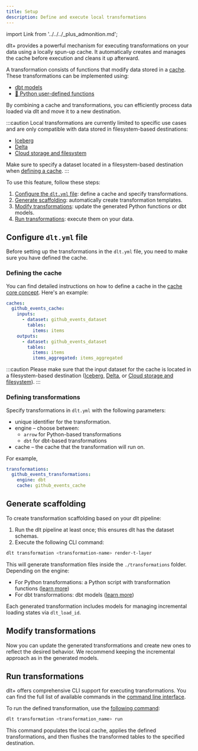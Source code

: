 ```yaml
---
title: Setup
description: Define and execute local transformations
---
```

import Link from '../../../_plus_admonition.md';

<Link/>

dlt+ provides a powerful mechanism for executing transformations on your data using a locally spun-up cache. It automatically creates and manages the cache before execution and cleans it up afterward.

A transformation consists of functions that modify data stored in a [cache](../../core-concepts/cache.md). These transformations can be implemented using:

* [dbt models](./dbt-transformations.md)
* [🧪 Python user-defined functions](./python-transformations.md)

By combining a cache and transformations, you can efficiently process data loaded via dlt and move it to a new destination.

:::caution
Local transformations are currently limited to specific use cases and are only compatible with data stored in filesystem-based destinations:

* [Iceberg](../../ecosystem/iceberg.md)
* [Delta](../../ecosystem/delta.md)
* [Cloud storage and filesystem](../../../dlt-ecosystem/destinations/filesystem.md)

Make sure to specify a dataset located in a filesystem-based destination when [defining a cache](#defining-cache).
:::

To use this feature, follow these steps:

1. [Configure the `dlt.yml` file](#configure-dltyml-file): define a cache and specify transformations.
2. [Generate scaffolding](#generate-scaffolding): automatically create transformation templates.
3. [Modify transformations](#modify-transformations): update the generated Python functions or dbt models.
4. [Run transformations](#run-transformations): execute them on your data.

## Configure `dlt.yml` file

Before setting up the transformations in the `dlt.yml` file, you need to make sure you have defined the cache.

### Defining the cache

You can find detailed instructions on how to define a cache in the [cache core concept](../../core-concepts/cache.md#define-the-cache). Here's an example:

```yaml
caches:
  github_events_cache:
    inputs:
      - dataset: github_events_dataset
        tables:
          items: items
    outputs:
      - dataset: github_events_dataset
        tables:
          items: items
          items_aggregated: items_aggregated
```

:::caution
Please make sure that the input dataset for the cache is located in a filesystem-based destination ([Iceberg](../../ecosystem/iceberg.md), [Delta](../../ecosystem/delta.md), or [Cloud storage and filesystem](../../../dlt-ecosystem/destinations/filesystem.md)).
:::

### Defining transformations

Specify transformations in `dlt.yml` with the following parameters:

* unique identifier for the transformation.
* engine – choose between:
  * `arrow` for Python-based transformations
  * `dbt` for dbt-based transformations
* cache – the cache that the transformation will run on.

For example,

```yaml
transformations:
  github_events_transformations:
    engine: dbt
    cache: github_events_cache
```

## Generate scaffolding

To create transformation scaffolding based on your dlt pipeline:

1. Run the dlt pipeline at least once; this ensures dlt has the dataset schemas.
2. Execute the following CLI command:

```sh
dlt transformation <transformation-name> render-t-layer
```

This will generate transformation files inside the `./transformations` folder. Depending on the engine:

* For Python transformations: a Python script with transformation functions ([learn more](./python-transformations.md))
* For dbt transformations: dbt models ([learn more](./dbt-transformations.md))

Each generated transformation includes models for managing incremental loading states via `dlt_load_id`.

## Modify transformations

Now you can update the generated transformations and create new ones to reflect the desired behavior. We recommend keeping the incremental approach as in the generated models.

## Run transformations

dlt+ offers comprehensive CLI support for executing transformations. You can find the full list of available commands in the [command line interface](../../reference.md).

To run the defined transformation, use the [following command](../../reference.md#dlt-transformation-run):

```sh
dlt transformation <transformation_name> run
```

This command populates the local cache, applies the defined transformations, and then flushes the transformed tables to the specified destination.

